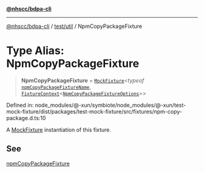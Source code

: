 [**@nhscc/bdpa-cli**](../../../README.md)

***

[@nhscc/bdpa-cli](../../../README.md) / [test/util](../README.md) / NpmCopyPackageFixture

# Type Alias: NpmCopyPackageFixture

> **NpmCopyPackageFixture** = [`MockFixture`](MockFixture.md)\<*typeof* [`npmCopyPackageFixtureName`](../variables/npmCopyPackageFixtureName.md), [`FixtureContext`](FixtureContext.md)\<[`NpmCopyPackageFixtureOptions`](NpmCopyPackageFixtureOptions.md)\>\>

Defined in: node\_modules/@-xun/symbiote/node\_modules/@-xun/test-mock-fixture/dist/packages/test-mock-fixture/src/fixtures/npm-copy-package.d.ts:10

A [MockFixture](MockFixture.md) instantiation of this fixture.

## See

[npmCopyPackageFixture](../functions/npmCopyPackageFixture.md)
